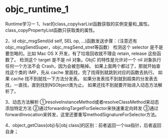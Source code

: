 # objc_runtime_1
Runtime学习一
1、Ivar的class_copyIvarList函数获取的实例变量和_属性。class_copyPropertyList函数只获取类的属性。

2、id objc_msgSend(id self, SEL op, ...)函数发送步骤：（注意还有objc_msgSendSuper，objc_msgSend_stret等函数）
 检测这个 selector 是不是要忽略的。比如 Mac OS X 开发，有了垃圾回收就不理会 retain, release 这些函数了。
 检测这个 target 是不是 nil 对象。ObjC 的特性是允许对一个 nil 对象执行任何一个方法不会 Crash，因为会被忽略掉。
 如果上面两个都过了，那就开始查找这个类的 IMP，先从 cache 里面找，完了找得到就跳到对应的函数去执行。
 如果 cache 找不到就找一下方法分发表。
 如果分发表找不到就到超类的分发表去找，一直找，直到找到NSObject类为止。
 如果还找不到就要开始进入动态方法解析了。

3、动态方法解析
①resolveInstanceMethod或者resolveClassMethod来动态添加特定方法
②通过forwardingTargetForSelector来快速重定向转发
③通过forwardInvocation来转发，这里还要重写methodSignatureForSelector方法。

4、object_getClass(obj)与[obj class]的区别：前者返回一个isa指针，后者返回自身；

